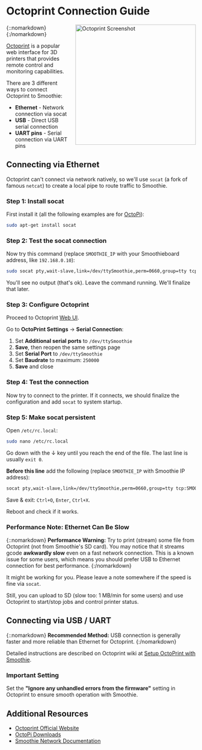 
# Octoprint Connection Guide

{::nomarkdown}
<a href="/images/octoprint.png">
  <img src="/images/octoprint.png" alt="Octoprint Screenshot" width="320" style="float: right; margin-left: 1rem;"/>
</a>
{:/nomarkdown}


[Octoprint](http://octoprint.org) is a popular web interface for 3D printers that provides remote control and monitoring capabilities.

There are 3 different ways to connect Octoprint to Smoothie:

- **Ethernet** - Network connection via socat
- **USB** - Direct USB serial connection
- **UART pins** - Serial connection via UART pins

## Connecting via Ethernet

Octoprint can't connect via network natively, so we'll use `socat` (a fork of famous `netcat`) to create a local pipe to route traffic to Smoothie.

### Step 1: Install socat

First install it (all the following examples are for [OctoPi](https://octopi.octoprint.org)):

```bash
sudo apt-get install socat
```

### Step 2: Test the socat connection

Now try this command (replace `SMOOTHIE_IP` with your Smoothieboard address, like `192.168.0.10`):

```bash
sudo socat pty,wait-slave,link=/dev/ttySmoothie,perm=0660,group=tty tcp:SMOOTHIE_IP:23
```

You'll see no output (that's ok). Leave the command running. We'll finalize that later.

### Step 3: Configure Octoprint

Proceed to Octoprint [Web UI](http://octopi.local).

Go to **OctoPrint Settings** → **Serial Connection**:

1. Set **Additional serial ports** to `/dev/ttySmoothie`
2. **Save**, then reopen the same settings page
3. Set **Serial Port** to `/dev/ttySmoothie`
4. Set **Baudrate** to maximum: `250000`
5. **Save** and close

### Step 4: Test the connection

Now try to connect to the printer. If it connects, we should finalize the configuration and add `socat` to system startup.

### Step 5: Make socat persistent

Open `/etc/rc.local`:

```bash
sudo nano /etc/rc.local
```

Go down with the ↓ key until you reach the end of the file. The last line is usually `exit 0`.

**Before this line** add the following (replace `SMOOTHIE_IP` with Smoothie IP address):

```bash
socat pty,wait-slave,link=/dev/ttySmoothie,perm=0660,group=tty tcp:SMOOTHIE_IP:23 &
```

Save & exit: `Ctrl+O`, `Enter`, `Ctrl+X`.

Reboot and check if it works.

### Performance Note: Ethernet Can Be Slow

{::nomarkdown}
<sl-alert variant="warning" open>
  <sl-icon slot="icon" name="exclamation-triangle"></sl-icon>
  <strong>Performance Warning:</strong> Try to print (stream) some file from Octoprint (not from Smoothie's SD card). You may notice that it streams gcode <strong>awkwardly slow</strong> even on a fast network connection. This is a known issue for some users, which means you should prefer USB to Ethernet connection for best performance.
</sl-alert>
{:/nomarkdown}

It might be working for you. Please leave a note somewhere if the speed is fine via `socat`.

Still, you can upload to SD (slow too: 1 MB/min for some users) and use Octoprint to start/stop jobs and control printer status.

## Connecting via USB / UART

{::nomarkdown}
<sl-alert variant="primary" open>
  <sl-icon slot="icon" name="lightbulb"></sl-icon>
  <strong>Recommended Method:</strong> USB connection is generally faster and more reliable than Ethernet for Octoprint.
</sl-alert>
{:/nomarkdown}

Detailed instructions are described on Octoprint wiki at [Setup OctoPrint with Smoothie](https://github.com/foosel/OctoPrint/wiki/Setup-OctoPrint-with-Smoothie).

### Important Setting

Set the **"Ignore any unhandled errors from the firmware"** setting in Octoprint to ensure smooth operation with Smoothie.

## Additional Resources

- [Octoprint Official Website](http://octoprint.org)
- [OctoPi Downloads](https://octopi.octoprint.org)
- [Smoothie Network Documentation](network)
